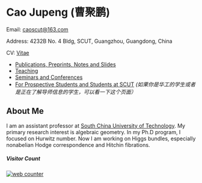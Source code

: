 # Cao Jupeng (曹聚鹏)

Email: caoscut@163.com

Address: 4232B No. 4 Bldg, SCUT, Guangzhou, Guangdong, China

CV: [Vitae](CV_HaoSun.pdf) 

* [Publications, Preprints, Notes and Slides](Publication.md)
* [Teaching](teaching.md)
* [Seminars and Conferences](seminar.md)
* [For Prospective Students and Students at SCUT](StudS.md) *(如果你是华工的学生或者是正在了解导师信息的学生，可以看一下这个页面）*

<h2 id="PI"> About Me </h2>

I am an assistant professor at [South China University of Technology](https://www.scut.edu.cn/new/). My primary research interest is algebraic geometry. In my Ph.D program, I focused on Hurwitz number. Now I am working on Higgs bundles, especially nonabelian Hodge correspondence and Hitchin fibrations.

##### Visitor Count <!-- hitwebcounter Code START -->
<a href="https://www.hitwebcounter.com" target="_blank">
<img src="https://hitwebcounter.com/counter/counter.php?page=7977462&style=0001&nbdigits=6&type=page&initCount=0" title="Free Counter" Alt="web counter"   border="0" /></a>                 



